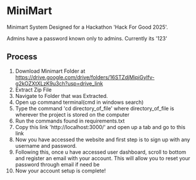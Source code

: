 # MiniMart
Minimart System Designed for a Hackathon 'Hack For Good 2025'. 


Admins have a password known only to admins. Currently its '123'



## Process
  1) Download Minimart Folder at https://drive.google.com/drive/folders/16STZdjMipiGylfv-g2kOZXtXLzK9u3ch?usp=drive_link
  2) Extract Zip File
  3) Navigate to Folder that was Extracted.
  4) Open up command terminal(cmd in windows search)
  5) Type the command 'cd directory_of_file' where directory_of_file is wherever the project is stored on the computer
  6) Run the commands found in requirements.txt
  7) Copy this link 'http://localhost:3000/' and open up a tab and go to this link
  8) Now you have accessed the website and first step is to sign up with any username and password.
  9) Following this, once u have accessed user dashboard, scroll to bottom and register an email with your account. This will allow you to reset your password through email if need be
  10) Now your account setup is complete!
